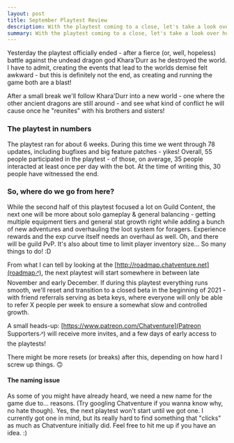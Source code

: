 ```yaml
---
layout: post
title: September Playtest Review
description: With the playtest coming to a close, let's take a look over how it went!
summary: With the playtest coming to a close, let's take a look over how it went!
---
```


Yesterday the playtest officially ended - after a fierce (or, well, hopeless) battle against the undead dragon god Khara'Durr as he destroyed the world.
I have to admit, creating the events that lead to the worlds demise felt awkward - but this is definitely not the end, as creating and running the game both are a blast! 

After a small break we'll follow Khara'Durr into a new world - one where the other ancient dragons are still around - and see what kind of conflict he will cause once he "reunites" with his brothers and sisters!

### The playtest in numbers
The playtest ran for about 6 weeks. During this time we went through 78 updates, including bugfixes and big feature patches - yikes!
Overall, 55 people participated in the playtest - of those, on average, 35 people interacted at least once per day with the bot. At the time of writing this, 30 people have witnessed the end.

### So, where do we go from here?
While the second half of this playtest focused a lot on Guild Content, the next one will be more about solo gameplay & general balancing - getting multiple equipment tiers and general stat growth right while adding a bunch of new adventures and overhauling the loot system for foragers. Experience rewards and the exp curve itself needs an overhaul as well. Oh, and there will be guild PvP. It's also about time to limit player inventory size... So many things to do! :D

From what I can tell by looking at the [http://roadmap.chatventure.net](roadmap🡕), the next playtest will start somewhere in between late November and early December.
If during this playtest everything runs smooth, we'll reset and transition to a closed beta in the beginning of 2021 - with friend referrals serving as beta keys, where everyone will only be able to refer X people per week to ensure a somewhat slow and controlled growth. 

A small heads-up: [https://www.patreon.com/Chatventure](Patreon Supporters🡕) will receive more invites, and a few days of early access to the playtests!

There might be more resets (or breaks) after this, depending on how hard I screw up things. 🙃

#### The naming issue
As some of you might have already heard, we need a new name for the game due to... reasons. (Try googling Chatventure if you wanna know why, no hate though).
Yes, the next playtest won't start until we got one. I currently got one in mind, but its really hard to find something that "clicks" as much as Chatventure initially did. Feel free to hit me up if you have an idea. :)